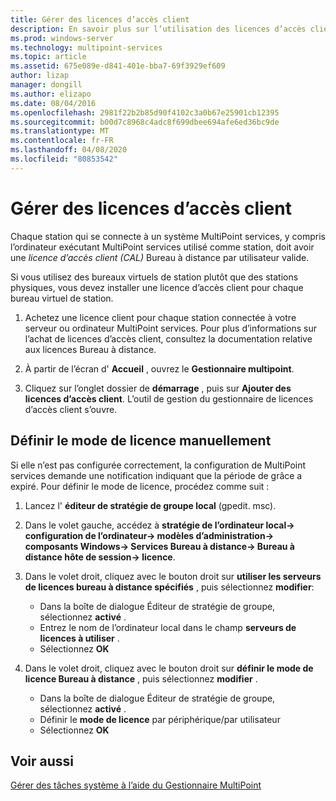 ```yaml
---
title: Gérer des licences d’accès client
description: En savoir plus sur l’utilisation des licences d’accès client dans MultiPoint services
ms.prod: windows-server
ms.technology: multipoint-services
ms.topic: article
ms.assetid: 675e089e-d841-401e-bba7-69f3929ef609
author: lizap
manager: dongill
ms.author: elizapo
ms.date: 08/04/2016
ms.openlocfilehash: 2981f22b2b85d90f4102c3a0b67e25901cb12395
ms.sourcegitcommit: b00d7c8968c4adc8f699dbee694afe6ed36bc9de
ms.translationtype: MT
ms.contentlocale: fr-FR
ms.lasthandoff: 04/08/2020
ms.locfileid: "80853542"
---
```

# <a name="manage-client-access-licenses"></a>Gérer des licences d’accès client
Chaque station qui se connecte à un système MultiPoint services, y compris l’ordinateur exécutant MultiPoint services utilisé comme station, doit avoir une *licence d’accès client (CAL)* Bureau à distance par utilisateur valide.

Si vous utilisez des bureaux virtuels de station plutôt que des stations physiques, vous devez installer une licence d’accès client pour chaque bureau virtuel de station.  
  
1.  Achetez une licence client pour chaque station connectée à votre serveur ou ordinateur MultiPoint services. Pour plus d’informations sur l’achat de licences d’accès client, consultez la documentation relative aux licences Bureau à distance. 

2.  À partir de l’écran d' **Accueil** , ouvrez le **Gestionnaire multipoint**.  
  
3.  Cliquez sur l’onglet dossier de **démarrage** , puis sur **Ajouter des licences d’accès client**.  L’outil de gestion du gestionnaire de licences d’accès client s’ouvre.

## <a name="set-the-licensing-mode-manually"></a>Définir le mode de licence manuellement
Si elle n’est pas configurée correctement, la configuration de MultiPoint services demande une notification indiquant que la période de grâce a expiré. Pour définir le mode de licence, procédez comme suit :

1. Lancez l' **éditeur de stratégie de groupe local** (gpedit. msc).

2. Dans le volet gauche, accédez à **stratégie de l’ordinateur local-> configuration de l’ordinateur-> modèles d’administration-> composants Windows-> Services Bureau à distance-> Bureau à distance hôte de session-> licence**.

3. Dans le volet droit, cliquez avec le bouton droit sur **utiliser les serveurs de licences bureau à distance spécifiés** , puis sélectionnez **modifier**:
   - Dans la boîte de dialogue Éditeur de stratégie de groupe, sélectionnez **activé** .
   - Entrez le nom de l’ordinateur local dans le champ **serveurs de licences à utiliser** .
   - Sélectionnez **OK**
  
4. Dans le volet droit, cliquez avec le bouton droit sur **définir le mode de licence Bureau à distance** , puis sélectionnez **modifier** .
   - Dans la boîte de dialogue Éditeur de stratégie de groupe, sélectionnez **activé** .
   - Définir le **mode de licence** par périphérique/par utilisateur
   - Sélectionnez **OK** 

  
## <a name="see-also"></a>Voir aussi  
[Gérer des tâches système à l’aide du Gestionnaire MultiPoint](Manage-System-Tasks-Using-MultiPoint-Manager.md)
